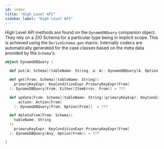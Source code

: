 ```yaml
---
id: index
title: "High Level API"
sidebar_label: "High Level API"
---
```


High Level API methods are found on the `DynamoDBQuery` companion object. They rely on a ZIO Schema for a particular type being in implicit scope. This is achieved using the `DeriveSchema.gen` macro. Internally codecs are automatically generated for the case classes based on the meta data provided by the `Schema`'s.

```scala
object DynamoDBQuery {

  def put[A: Schema](tableName: String, a: A): DynamoDBQuery[A, Option[A]] = ???

  def get[From: Schema](tableName: String)(
    primaryKeyExpr: KeyConditionExpr.PrimaryKeyExpr[From]
  ): DynamoDBQuery[From, Either[ItemError, From]] = ???

  def update[From: Schema](tableName: String)(primaryKeyExpr: KeyConditionExpr.PrimaryKeyExpr[From])(
      action: Action[From]
    ): DynamoDBQuery[From, Option[From]]  = ???

  def deleteFrom[From: Schema](
    tableName: String
  )(
    primaryKeyExpr: KeyConditionExpr.PrimaryKeyExpr[From]
  ): DynamoDBQuery[Any, Option[From]] = ???

}
```

